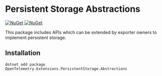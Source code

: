 # Persistent Storage Abstractions

[![NuGet](https://img.shields.io/nuget/v/OpenTelemetry.Extensions.PersistentStorage.Abstractions.svg)](https://www.nuget.org/packages/OpenTelemetry.Extensions.PersistentStorage.Abstractions)
[![NuGet](https://img.shields.io/nuget/dt/OpenTelemetry.Extensions.PersistentStorage.Abstractions.svg)](https://www.nuget.org/packages/OpenTelemetry.Extensions.PersistentStorage.Abstractions)

This package includes APIs which can be extended by exporter owners to implement
persistent storage.

## Installation

```shell
dotnet add package OpenTelemetry.Extensions.PersistentStorage.Abstractions
```
